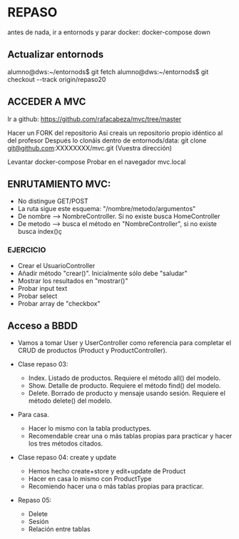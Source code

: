 # REPASO
antes de nada, ir a entornods y parar docker:
docker-compose down

## Actualizar entornods
alumno@dws:~/entornods$ git fetch 
alumno@dws:~/entornods$ git checkout --track origin/repaso20 


## ACCEDER A MVC
Ir a github:
https://github.com/rafacabeza/mvc/tree/master

Hacer un FORK del repositorio
Asi creais un repositorio propio idéntico  al del profesor
Después lo clonáis dentro de entornods/data:
git clone git@github.com:XXXXXXXX/mvc.git (Vuestra dirección)

Levantar docker-compose
Probar en el navegador mvc.local


## ENRUTAMIENTO MVC:
- No distingue GET/POST
- La ruta sigue este esquema: "/nombre/metodo/argumentos"
- De nombre --> NombreController. Si no existe busca HomeController
- De metodo --> busca el método en "NombreController", si no existe busca index()ç

### EJERCICIO
- Crear el UsuarioController
- Añadir método "crear()". Inicialmente sólo debe "saludar"
- Mostrar los resultados en "mostrar()"
- Probar input text
- Probar select
- Probar array de "checkbox"


## Acceso a BBDD

- Vamos a tomar User y UserController como referencia para completar el CRUD de productos (Product y ProductController).

- Clase repaso 03:
    - Index. Listado de productos. Requiere el método all() del modelo.
    - Show. Detalle de producto. Requiere el método find() del modelo.
    - Delete. Borrado de producto y mensaje usando sesión. Requiere el método delete() del modelo.

    
- Para casa.
    - Hacer lo mismo con la tabla productypes.
    - Recomendable crear una o más tablas propias para practicar y hacer los tres métodos citados.

- Clase repaso 04: create y update 

    - Hemos hecho create+store y edit+update de Product
    - Hacer en casa lo mismo con ProductType
    - Recomiendo hacer una o más tablas propias para practicar.


- Repaso 05:
    - Delete
    - Sesión
    - Relación entre tablas
